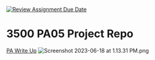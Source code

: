 [![Review Assignment Due Date](https://classroom.github.com/assets/deadline-readme-button-24ddc0f5d75046c5622901739e7c5dd533143b0c8e959d652212380cedb1ea36.svg)](https://classroom.github.com/a/x6ckGcN8)
# 3500 PA05 Project Repo

[PA Write Up](https://markefontenot.notion.site/PA-05-8263d28a81a7473d8372c6579abd6481)
![Screenshot 2023-06-18 at 1.13.31 PM.png](..%2F..%2F..%2F..%2Fvar%2Ffolders%2Fsj%2F6s03qs1s2_v_wx0jtm_8tt5m0000gn%2FT%2FTemporaryItems%2FNSIRD_screencaptureui_OJDR8Y%2FScreenshot%202023-06-18%20at%201.13.31%20PM.png)